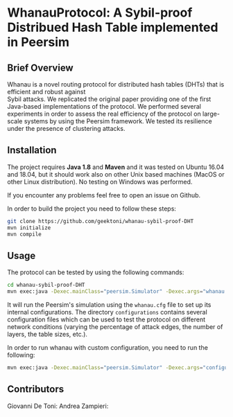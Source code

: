# WhanauProtocol: A Sybil-proof Distribued Hash Table implemented in Peersim

## Brief Overview

Whanau  is  a  novel  routing  protocol  for  distributed hash  tables  (DHTs)  that  is  efficient  and  robust  against  
Sybil attacks. We replicated the original paper providing one of the first Java-based implementations of the protocol. We
performed several experiments in  order  to  assess  the  real  efficiency  of  the protocol on large-scale systems by
using the Peersim framework. We tested its resilience under the presence of clustering attacks.

## Installation

The project requires **Java 1.8** and **Maven** and it was tested on Ubuntu 16.04 and 18.04,
but it should work also on other Unix based machines (MacOS or other Linux distribution).
No testing on Windows was performed.

If you encounter any problems feel free to open an issue on Github.

In order to build the project you need to follow these steps:

```bash
git clone https://github.com/geektoni/whanau-sybil-proof-DHT
mvn initialize
mvn compile
```

## Usage

The protocol can be tested by using the following commands:
```bash
cd whanau-sybil-proof-DHT
mvn exec:java -Dexec.mainClass="peersim.Simulator" -Dexec.args="whanau.cfg"
```
It will run the Peersim's simulation using the `whanau.cfg` file to set up
its internal configurations. The directory `configurations` contains several
configuration files which can be used to test the protocol on different network
conditions (varying the percentage of attack edges, the number of layers, the
table sizes, etc.).

In order to run whanau with custom configuration, you need to run the following:
```bash
mvn exec:java -Dexec.mainClass="peersim.Simulator" -Dexec.args="configurations/whanau_exp_1.cfg"
```

## Contributors

Giovanni De Toni:
Andrea Zampieri:
